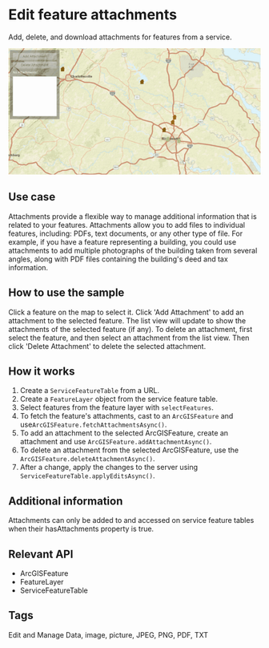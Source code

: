 # Edit feature attachments

Add, delete, and download attachments for features from a service.

![Image of edit feature attachments](EditFeatureAttachments.gif)

## Use case

Attachments provide a flexible way to manage additional information that is related to your features. Attachments allow you to add files to individual features, including: PDFs, text documents, or any other type of file. For example, if you have a feature representing a building, you could use attachments to add multiple photographs of the building taken from several angles, along with PDF files containing the building's deed and tax information.

## How to use the sample

Click a feature on the map to select it. Click 'Add Attachment' to add an attachment to the selected feature. The list view will update to show the attachments of the selected feature (if any). To delete an attachment, first select the feature, and then select an attachment from the list view. Then click 'Delete Attachment' to delete the selected attachment.

## How it works

1. Create a `ServiceFeatureTable` from a URL.
2. Create a `FeatureLayer` object from the service feature table.
3. Select features from the feature layer with `selectFeatures`.
4. To fetch the feature's attachments, cast to an `ArcGISFeature` and use`ArcGISFeature.fetchAttachmentsAsync()`.
5. To add an attachment to the selected ArcGISFeature, create an attachment and use `ArcGISFeature.addAttachmentAsync()`.
6. To delete an attachment from the selected ArcGISFeature, use the `ArcGISFeature.deleteAttachmentAsync()`.
7. After a change, apply the changes to the server using `ServiceFeatureTable.applyEditsAsync()`.

## Additional information

Attachments can only be added to and accessed on service feature tables when their hasAttachments property is true.

## Relevant API

* ArcGISFeature
* FeatureLayer
* ServiceFeatureTable

## Tags

Edit and Manage Data, image, picture, JPEG, PNG, PDF, TXT
